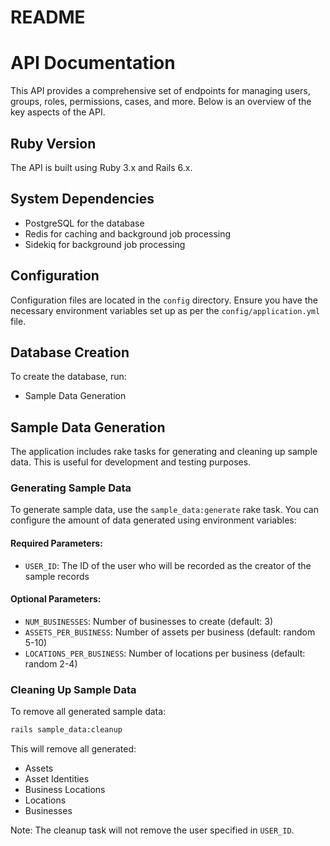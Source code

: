 # README

# API Documentation

This API provides a comprehensive set of endpoints for managing users, groups, roles, permissions, cases, and more. Below is an overview of the key aspects of the API.

## Ruby Version
The API is built using Ruby 3.x and Rails 6.x.

## System Dependencies
- PostgreSQL for the database
- Redis for caching and background job processing
- Sidekiq for background job processing

## Configuration
Configuration files are located in the `config` directory. Ensure you have the necessary environment variables set up as per the `config/application.yml` file.

## Database Creation
To create the database, run:

* Sample Data Generation

## Sample Data Generation

The application includes rake tasks for generating and cleaning up sample data. This is useful for development and testing purposes.

### Generating Sample Data

To generate sample data, use the `sample_data:generate` rake task. You can configure the amount of data generated using environment variables:

#### Required Parameters:
- `USER_ID`: The ID of the user who will be recorded as the creator of the sample records

#### Optional Parameters:
- `NUM_BUSINESSES`: Number of businesses to create (default: 3)
- `ASSETS_PER_BUSINESS`: Number of assets per business (default: random 5-10)
- `LOCATIONS_PER_BUSINESS`: Number of locations per business (default: random 2-4)

### Cleaning Up Sample Data

To remove all generated sample data:

```bash
rails sample_data:cleanup
```

This will remove all generated:
- Assets
- Asset Identities
- Business Locations
- Locations
- Businesses

Note: The cleanup task will not remove the user specified in `USER_ID`.

